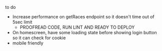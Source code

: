 to do 

- Increase performance on getRaces endpoint so it doesn't time out of 5sec limit 
  - PROOFREAD CODE, RUN LINT AND READY TO DEPLOY
- On homescreen, have some loading state before showing login button so it can check for cookie
- mobile friendly 
